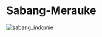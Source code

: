 # Sabang-Merauke

![sabang_indomie](https://github.com/rafinflaziz/Sabang-Merauke/assets/71817391/9c00c3ad-fa87-4d70-a2bb-c43bf815b680)
